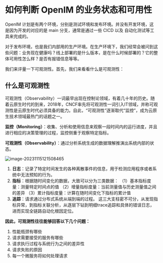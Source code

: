 # 如何判断 OpenIM 的业务状态和可用性

OpenIM 计划是有两个环境，分别是测试环境和发布环境。并没有开发环境，这是因为开发的对应的是 main 分支，通常是通过一些 CICD 以及 自动化测试等工具来完成的。

对于发布环境，也是我们内部用的生产环境。在生产环境下，我们经常会被问到这些问题：业务现在健康吗？线上部署的是什么版本，是在什么时候部署的？它的整体可用性怎么样？是否有报错信息等等。

我们来评量一下可观测性。首先，我们来看看什么是可观测性：



## 什么是可观测性

可观测性（Observability）一词最早出现在控制论领域，有着几十年的历史。随着云原生时代的到来，2018年，CNCF率先将可观测性一词引入IT领域，并称可观测性是云原生时代必须具备的能力。自此，“可观测性”逐渐取代“监控”，成为云原生技术领域最热门的话题之一。

**监控（Monitoring）**：收集、分析和使用信息来观察一段时间内的运行进度，并且进行相应的决策管理的过程，监控侧重于观察特定指标。

**可观测性（Observability）**：通过分析系统生成的数据理解推演出系统内部的状态。

![image-20231115121508465](http://sm.nsddd.top/sm202311151215708.png)

1. **日志**：记录了特定时间发生的各种离散事件的信息，用于检测应用程序或者系统中无法预知的行为。
2. **指标**：根据随时间变化的数据，大致可以分为三类数据：
   （1）基本指标度量：测量特定时间点的值
   （2）增量指标度量：当前测量值与历史测量值之间的差异
   （3）累计指标度量：计算在随时间变化下指标的累计值
3. **追踪**：请求通过分布式系统从端到端的过程。
   这三大支柱密不可分，从发现指标异常，到指标关联分析，从逐层下钻到明细trace追踪和具体的错误日志，进而实现全链路自动化根因定位。

**因此，可观测性往往能够回答以下几个问题：**

1. 性能瓶颈有哪些
2. 请求需要接受的服务有哪些
3. 请求执行过程与系统行为之间的差异性
4. 请求失败的原因
5. 每一个微服务将如何处理请求